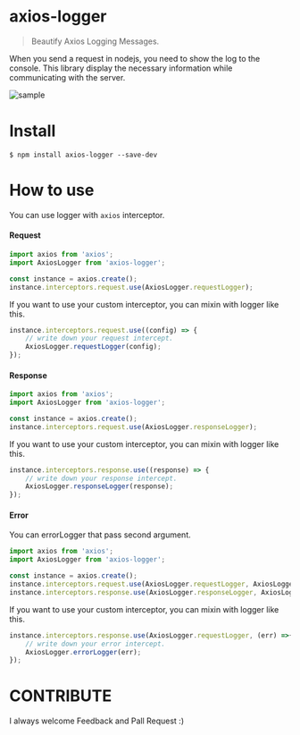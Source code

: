 # axios-logger
> Beautify Axios Logging Messages.

When you send a request in nodejs, you need to show the log to the console.
This library display the necessary information while communicating with the server.

![sample](https://user-images.githubusercontent.com/10627668/41816761-1700b662-77c8-11e8-80d4-7d223169364a.png)
# Install
```
$ npm install axios-logger --save-dev
```

# How to use
You can use logger with `axios` interceptor.

#### Request
```javascript
import axios from 'axios';
import AxiosLogger from 'axios-logger';

const instance = axios.create();
instance.interceptors.request.use(AxiosLogger.requestLogger);
```

If you want to use your custom interceptor, you can mixin with logger like this.
```javascript
instance.interceptors.request.use((config) => {
    // write down your request intercept.
    AxiosLogger.requestLogger(config);
});
```

#### Response
```javascript
import axios from 'axios';
import AxiosLogger from 'axios-logger';

const instance = axios.create();
instance.interceptors.request.use(AxiosLogger.responseLogger);
```

If you want to use your custom interceptor, you can mixin with logger like this.
```javascript
instance.interceptors.response.use((response) => {
    // write down your response intercept.
    AxiosLogger.responseLogger(response);
});
```

#### Error
You can errorLogger that pass second argument.
```javascript
import axios from 'axios';
import AxiosLogger from 'axios-logger';

const instance = axios.create();
instance.interceptors.request.use(AxiosLogger.requestLogger, AxiosLogger.errorLogger);
instance.interceptors.response.use(AxiosLogger.responseLogger, AxiosLogger.errorLogger);
```

If you want to use your custom interceptor, you can mixin with logger like this.
```javascript
instance.interceptors.response.use(AxiosLogger.requestLogger, (err) =>{
    // write down your error intercept.
    AxiosLogger.errorLogger(err);
});
```

# CONTRIBUTE
I always welcome Feedback and Pall Request :)